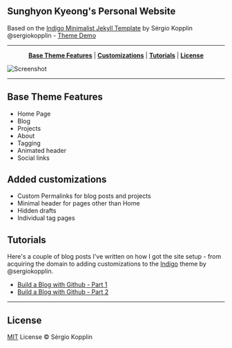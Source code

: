 ## Sunghyon Kyeong's Personal Website 

Based on the [Indigo Minimalist Jekyll Template](https://github.com/sergiokopplin/indigo) by Sérgio Kopplin @sergiokopplin - [Theme Demo](http://sergiokopplin.github.io/indigo/)

***

<p align="center">
    <b><a href="README.md#base-theme-features">Base Theme Features</a></b>
    |
    <b><a href="README.md#added-customizations">Customizations</a></b>
    |
    <b><a href="README.md#tutorials">Tutorials</a></b>
    |
    <b><a href="README.md#license">License</a></b>
</p>

![Screenshot](https://github.com/skyeong/skyeong.github.io/screen-shot.png)

---

## Base Theme Features

- Home Page
- Blog
- Projects
- About
- Tagging
- Animated header
- Social links

## Added customizations
- Custom Permalinks for blog posts and projects
- Minimal header for pages other than Home
- Hidden drafts
- Individual tag pages

## Tutorials

Here's a couple of blog posts I've written on how I got the site setup - from acquiring the domain to adding customizations to the [Indigo](https://github.com/sergiokopplin/indigo) theme by @sergiokopplin.

- [Build a Blog with Github - Part 1](http://artiannaswamy.com/build-a-github-blog-part-1)
- [Build a Blog with Github - Part 2](http://artiannaswamy.com/build-a-github-blog-part-2)

---

## License

[MIT](http://kopplin.mit-license.org/) License © Sérgio Kopplin
